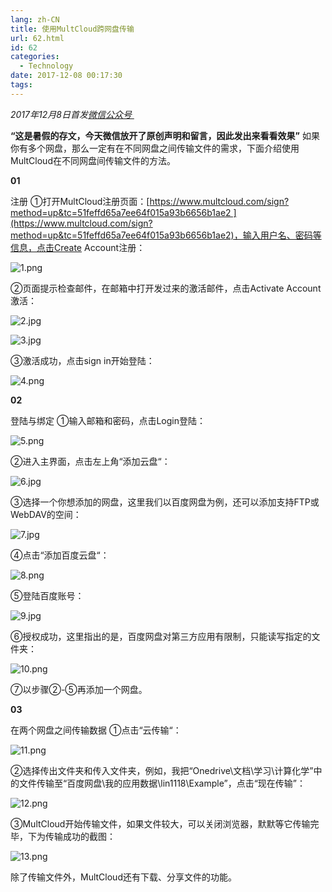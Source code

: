 ```yaml
---
lang: zh-CN
title: 使用MultCloud跨网盘传输
url: 62.html
id: 62
categories:
  - Technology
date: 2017-12-08 00:17:30
tags:
---
```


_2017年12月8日首发[微信公众号 ](http://mp.weixin.qq.com/s?__biz=MzIyMjA1MDA4MQ==&mid=2455134440&idx=1&sn=a3a245272296efdd649de03e2d74cb2d&chksm=ff91a2a6c8e62bb0bf0e7c05acf493ed94ef74a1f1bbeb300604dfe6ac57038105c74d6cd6af#rd)_

**“这是暑假的存文，今天微信放开了原创声明和留言，因此发出来看看效果”** 如果你有多个网盘，那么一定有在不同网盘之间传输文件的需求，下面介绍使用MultCloud在不同网盘间传输文件的方法。

**01**

注册 ①打开MultCloud注册页面：[https://www.multcloud.com/sign?method=up&tc=51feffd65a7ee64f015a93b6656b1ae2 ](https://www.multcloud.com/sign?method=up&tc=51feffd65a7ee64f015a93b6656b1ae2)，输入用户名、密码等信息，点击Create Account注册：

![1.png](https://img.njzjz.win/?url=drive.google.com/uc?id=1KrSNGFylYoKLUbowp3UEOnhxnc5qdPv2)

②页面提示检查邮件，在邮箱中打开发过来的激活邮件，点击Activate Account激活：

![2.jpg](https://img.njzjz.win/?url=drive.google.com/uc?id=1dWN5SzMCGnsnUxAZ0i5aBi7wb0xlFVCo)

![3.jpg](https://img.njzjz.win/?url=drive.google.com/uc?id=1VeKk_LDlN8TGqQvOdaQmYZui0G93J1wc)

③激活成功，点击sign in开始登陆：

![4.png](https://img.njzjz.win/?url=drive.google.com/uc?id=13BcL2GIl2o2ZlP2hETgf50-GlJpKIfo4)

**02**

登陆与绑定 ①输入邮箱和密码，点击Login登陆：

![5.png](https://img.njzjz.win/?url=drive.google.com/uc?id=1S3XKbS26EAyC8Tv3ITq6D8osVTUIcXA1)

②进入主界面，点击左上角“添加云盘“：

![6.jpg](https://img.njzjz.win/?url=drive.google.com/uc?id=16EM71ZfMXYTZGLyhnQH5kQ6YsoEtsM9D)

③选择一个你想添加的网盘，这里我们以百度网盘为例，还可以添加支持FTP或WebDAV的空间：

![7.jpg](https://img.njzjz.win/?url=drive.google.com/uc?id=1Gd_ImjxDC4CwXtR9fh571fTMGThhEC4g)

④点击“添加百度云盘“：

![8.png](https://img.njzjz.win/?url=drive.google.com/uc?id=1RrZsEMSH1CT67mjeR3CffJVFkUOGMjcp)

⑤登陆百度账号：

![9.jpg](https://img.njzjz.win/?url=drive.google.com/uc?id=1I4JtS8Ge5fd0kZcAEfE4FHe0TuE3HBfz)

⑥授权成功，这里指出的是，百度网盘对第三方应用有限制，只能读写指定的文件夹：

![10.png](https://img.njzjz.win/?url=drive.google.com/uc?id=18uW93KvYWriQnpvt_PD6lhcJqY_GUupx)

⑦以步骤②-⑤再添加一个网盘。

**03**

在两个网盘之间传输数据 ①点击“云传输“：

![11.png](https://img.njzjz.win/?url=drive.google.com/uc?id=1ZctOzCrJXGaLdUDtWeyqOwFzrtR2B3Ga)

②选择传出文件夹和传入文件夹，例如，我把“Onedrive\\文档\\学习\\计算化学”中的文件传输至“百度网盘\\我的应用数据\\lin1118\\Example”，点击“现在传输”：

![12.png](https://img.njzjz.win/?url=drive.google.com/uc?id=13SGMAwxgG9pg4bwWJDrTWWSQQ1k68JUz)

③MultCloud开始传输文件，如果文件较大，可以关闭浏览器，默默等它传输完毕，下为传输成功的截图：

![13.png](https://img.njzjz.win/?url=drive.google.com/uc?id=1FN-D_YX_aUN0Qacu-DSQEgF8RNPvw6m-)

除了传输文件外，MultCloud还有下载、分享文件的功能。
